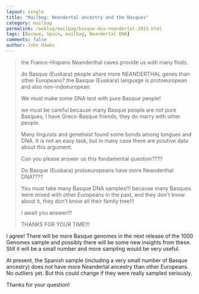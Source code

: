 ```yaml
---
layout: single 
title: "Mailbag: Neandertal ancestry and the Basques" 
category: mailbag
permalink: /weblog/mailbag/basque-dna-neandertal-2013.html
tags: [Basque, Spain, mailbag, Neandertal DNA] 
comments: false 
author: John Hawks 
---
```


<blockquote>the Franco-Hispano Neanderthal caves provide us with many finds.
 
do Basque (Euskara) people share more NEANDERTHAL genes than other Europeans?
the Basque (Euskara) language is protoeuropean and also non-indoeuropean.
 
We must make some DNA test with pure Basque people!
 
we must be careful because many Basque people are not pure Basques, I have Greco-Basque friends, they do marry with other people.
 
 
Many linguists and genetisist found some bonds among tongues and DNA.
It is not an easy task, but in many case there are positive data about this argument.
 
Can you please answer us this fondamental question????
 
Do Basque (Euskara) protoeuropeans have more Neanderthal DNA????
 
 
You must take many Basque DNA samples!!! because many Basques were mixed with other Europeans in the past, and they don't know about it,
they don't know all their family tree!!!
 
I await you answer!!!
 
THANKS FOR YOUR TIME!!!</blockquote>

I agree! There will be more Basque genomes in the next release of the 1000 Genomes sample and possibly there will be some new insights from these. Still it will be a small number and more sampling would be very useful. 

At present, the Spanish sample (including a very small number of Basque ancestry) does not have more Neandertal ancestry than other Europeans. No outliers yet. But this could change if they were really sampled seriously. 

Thanks for your question!

